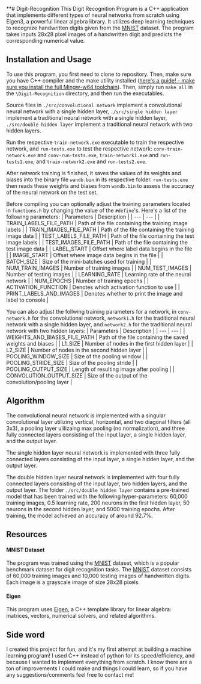 **# Digit-Recognition
This Digit Recognition Program is a C++ application that implements different types of neural networks from scratch using Eigen3, a powerful linear algebra library. It utilizes deep learning techniques to recognize handwritten digits given from the [MNIST](http://yann.lecun.com/exdb/mnist/index.html) dataset. The program takes inputs 28x28 pixel images of a handwritten digit and predicts the corresponding numerical value.

## Installation and Usage
To use this program, you first need to clone to repository. Then, make sure you have C++ compiler and the make utility installed ([here's a guide! - make sure you install the full Mingw-w64 toolchain](https://code.visualstudio.com/docs/languages/cpp)). Then, simply run `make all` in the `\Digit-Recognition` directory, and then run the executables.

Source files in `./src/convolutional network` implement a convolutional neural network with a single hidden layer, `./src/single hidden layer` implement a traditional neural network with a single hidden layer, `./src/double hidden layer` implement a traditional neural network with two hidden layers.

Run the respective `train-network.exe` executable to train the respective network, and `run-tests.exe` to test the respective network: `conv-train-network.exe`  and `conv-run-tests.exe`, `train-network1.exe` and `run-tests1.exe`, and `train-network2.exe` and `run-tests2.exe`.

After network training is finished, it saves the values of its weights and biases into the binary file `wandb.bin` in its respective folder. `run-tests.exe` then reads these weights and biases from `wandb.bin` to assess the accuracy of the neural network on the test set.

Before compiling you can optionally adjust the training parameters located in `functions.h` by changing the value of the `#define`'s. Here's a list of the following parameters:
| Parameters | Description |
| --- | --- |
| TRAIN_LABELS_FILE_PATH | Path of the file containing the training image labels |
| TRAIN_IMAGES_FILE_PATH | Path of the file containing the training image data |
| TEST_LABELS_FILE_PATH | Path of the file containing the test image labels  |
| TEST_IMAGES_FILE_PATH | Path of the file containing the test image data |
| LABEL_START | Offset where label data begins in the file |
| IMAGE_START | Offset where image data begins in the file |
| BATCH_SIZE | Size of the mini-batches used for training |
| NUM_TRAIN_IMAGES | Number of training images |
| NUM_TEST_IMAGES | Number of testing images |
| LEARNING_RATE | Learning rate of the neural network |
| NUM_EPOCHS | Number of training epochs |
| ACTIVATION_FUNCTION | Denotes which activation function to use |
| PRINT_LABELS_AND_IMAGES | Denotes whether to print the image and label to console |

You can also adjust the follwing training parameters for a network, in `conv-network.h` for the convolutional network, `network1.h` for the traditional neural network with a single hidden layer, and `network2.h` for the traditional neural network with two hidden layers:
| Parameters | Description |
| --- | --- |
| WEIGHTS_AND_BIASES_FILE_PATH | Path of the file containing the saved weights and biases |
| L1_SIZE | Number of nodes in the first hidden layer |
| L2_SIZE | Number of nodes in the second hidden layer |
| POOLING_WINDOW_SIZE | Size of the pooling window  |
| POOLING_STRIDE_SIZE | Size of the pooling stride |
| POOLING_OUTPUT_SIZE | Length of resulting image after pooling |
| CONVOLUTION_OUTPUT_SIZE | Size of the output of the convolution/pooling layer |

## Algorithm
The convolutional neural network is implemented with a singular convolutional layer utilizing vertical, horizontal, and two diagonal filters (all 3x3), a pooling layer ulilizaing max pooling (no normalization), and three fully connected layers consisting of the input layer, a single hidden layer, and the output layer.

The single hidden layer neural network is implemented with three fully connected layers consisting of the input layer, a single hidden layer, and the output layer.

The double hidden layer neural network is implemented with four fully connected layers consisting of the input layer, two hidden layers, and the output layer. The folder `./src/double hidden layer` contains a pre-trained model that has been trained with the following hyper-parameters: 60,000 training images, 0.5 learning rate, 200 neurons in the first hidden layer, 50 neurons in the second hidden layer, and 5000 training epochs. After training, the model achieved an accuracy of around 92.7%.

## Resources
#### MNIST Dataset
The program was trained using the [MNIST](http://yann.lecun.com/exdb/mnist/index.html) dataset, which is a popular benchmark dataset for digit recognition tasks. The [MNIST](http://yann.lecun.com/exdb/mnist/index.html) dataset consists of 60,000 training images and 10,000 testing images of handwritten digits. Each image is a grayscale image of size 28x28 pixels.

#### Eigen
This program uses [Eigen](https://gitlab.com/libeigen/eigen), a C++ template library for linear algebra: matrices, vectors, numerical solvers, and related algorithms.

## Side word
I created this project for fun, and it's my first attempt at building a machine learning program! I used C++ instead of python for its speed/efficiency, and because I wanted to implement everything from scratch. I know there are a ton of improvements I could make and things I could learn, so if you have any suggestions/comments feel free to contact me!
